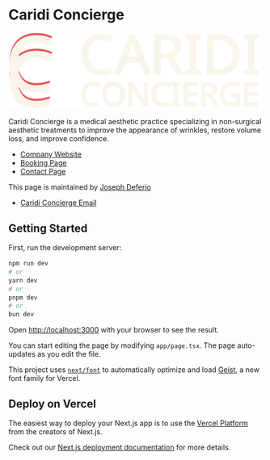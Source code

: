 
# Caridi Concierge
![Logo](public/images/caridi_concierge_logo_contrast_fraunces.svg)

Caridi Concierge is a medical aesthetic practice specializing in non-surgical aesthetic treatments to improve the appearance of wrinkles, restore volume loss, and improve confidence.

- [Company Website](https://www.caridiconcierge.com)
- [Booking Page](https://caridiconcierge.com/book)
- [Contact Page](https://caridiconcierge.com/contact)

This page is maintained by [Joseph Deferio](https://github.com/jdeferio)
- [Caridi Concierge Email](mailto:joseph@caridiconcierge.com)



## Getting Started

First, run the development server:

```bash
npm run dev
# or
yarn dev
# or
pnpm dev
# or
bun dev
```

Open [http://localhost:3000](http://localhost:3000) with your browser to see the result.

You can start editing the page by modifying `app/page.tsx`. The page auto-updates as you edit the file.

This project uses [`next/font`](https://nextjs.org/docs/app/building-your-application/optimizing/fonts) to automatically optimize and load [Geist](https://vercel.com/font), a new font family for Vercel.


## Deploy on Vercel

The easiest way to deploy your Next.js app is to use the [Vercel Platform](https://vercel.com/new?utm_medium=default-template&filter=next.js&utm_source=create-next-app&utm_campaign=create-next-app-readme) from the creators of Next.js.

Check out our [Next.js deployment documentation](https://nextjs.org/docs/app/building-your-application/deploying) for more details.
